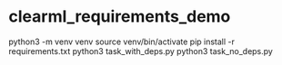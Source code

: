 # clearml_requirements_demo


python3 -m venv venv
source venv/bin/activate
pip install -r requirements.txt
python3 task_with_deps.py
python3 task_no_deps.py